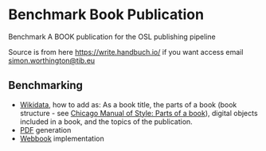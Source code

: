 # Benchmark Book Publication

Benchmark A BOOK publication for the OSL publishing pipeline

Source is from here https://write.handbuch.io/ if you want access email simon.worthington@tib.eu

## Benchmarking

 - [Wikidata](wikidata.md), how to add as: As a book title, the parts of a book (book structure - see [Chicago Manual of Style: Parts of a book](https://www.chicagomanualofstyle.org/16/ch01/ch01_toc.html)), digital objects included in a book, and the topics of the publication.
 - [PDF](pdf.md) generation
 - [Webbook](webbook.md) implementation

